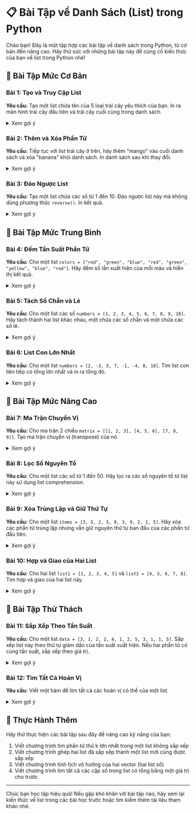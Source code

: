 # 📋 Bài Tập về Danh Sách (List) trong Python

Chào bạn! Đây là một tập hợp các bài tập về danh sách trong Python, từ cơ bản đến nâng cao. Hãy thử sức với những bài tập này để củng cố kiến thức của bạn về list trong Python nhé!

## 🔰 Bài Tập Mức Cơ Bản

### Bài 1: Tạo và Truy Cập List
**Yêu cầu:** Tạo một list chứa tên của 5 loại trái cây yêu thích của bạn. In ra màn hình trái cây đầu tiên và trái cây cuối cùng trong danh sách.

<details>
<summary>Xem gợi ý</summary>

```python
# Tạo list các loại trái cây
fruits = ["apple", "banana", "orange", "grape", "watermelon"]

# In ra trái cây đầu tiên và cuối cùng
print(f"Trái cây đầu tiên: {fruits[0]}")
print(f"Trái cây cuối cùng: {fruits[-1]}")
```
</details>

### Bài 2: Thêm và Xóa Phần Tử
**Yêu cầu:** Tiếp tục với list trái cây ở trên, hãy thêm "mango" vào cuối danh sách và xóa "banana" khỏi danh sách. In danh sách sau khi thay đổi.

<details>
<summary>Xem gợi ý</summary>

```python
fruits = ["apple", "banana", "orange", "grape", "watermelon"]

# Thêm mango vào cuối danh sách
fruits.append("mango")

# Xóa banana khỏi danh sách
fruits.remove("banana")

# In danh sách sau thay đổi
print(f"Danh sách sau thay đổi: {fruits}")
```
</details>

### Bài 3: Đảo Ngược List
**Yêu cầu:** Tạo một list chứa các số từ 1 đến 10. Đảo ngược list này mà không dùng phương thức `reverse()`. In kết quả.

<details>
<summary>Xem gợi ý</summary>

```python
# Tạo list các số từ 1 đến 10
numbers = [1, 2, 3, 4, 5, 6, 7, 8, 9, 10]

# Đảo ngược list (không dùng reverse())
reversed_numbers = numbers[::-1]

# In kết quả
print(f"List ban đầu: {numbers}")
print(f"List đảo ngược: {reversed_numbers}")
```
</details>

## 🔄 Bài Tập Mức Trung Bình

### Bài 4: Đếm Tần Suất Phần Tử
**Yêu cầu:** Cho một list `colors = ["red", "green", "blue", "red", "green", "yellow", "blue", "red"]`. Hãy đếm số lần xuất hiện của mỗi màu và hiển thị kết quả.

<details>
<summary>Xem gợi ý</summary>

```python
colors = ["red", "green", "blue", "red", "green", "yellow", "blue", "red"]

# Phương pháp 1: Dùng dictionary để đếm
color_count = {}
for color in colors:
    if color in color_count:
        color_count[color] += 1
    else:
        color_count[color] = 1

# Hiển thị kết quả
print("Số lần xuất hiện của mỗi màu:")
for color, count in color_count.items():
    print(f"{color}: {count}")

# Phương pháp 2: Dùng count()
print("\nPhương pháp khác:")
unique_colors = set(colors)
for color in unique_colors:
    print(f"{color}: {colors.count(color)}")
```
</details>

### Bài 5: Tách Số Chẵn và Lẻ
**Yêu cầu:** Cho một list các số `numbers = [1, 2, 3, 4, 5, 6, 7, 8, 9, 10]`. Hãy tách thành hai list khác nhau, một chứa các số chẵn và một chứa các số lẻ.

<details>
<summary>Xem gợi ý</summary>

```python
numbers = [1, 2, 3, 4, 5, 6, 7, 8, 9, 10]

# Tách thành hai list
even_numbers = []
odd_numbers = []

for num in numbers:
    if num % 2 == 0:
        even_numbers.append(num)
    else:
        odd_numbers.append(num)

# Hiển thị kết quả
print(f"Các số chẵn: {even_numbers}")
print(f"Các số lẻ: {odd_numbers}")

# Phương pháp khác: Dùng list comprehension
even = [num for num in numbers if num % 2 == 0]
odd = [num for num in numbers if num % 2 != 0]

print(f"List comprehension - Số chẵn: {even}")
print(f"List comprehension - Số lẻ: {odd}")
```
</details>

### Bài 6: List Con Lớn Nhất
**Yêu cầu:** Cho một list `numbers = [2, -3, 5, 7, -1, -4, 8, 10]`. Tìm list con liên tiếp có tổng lớn nhất và in ra tổng đó.

<details>
<summary>Xem gợi ý</summary>

```python
numbers = [2, -3, 5, 7, -1, -4, 8, 10]

# Thuật toán Kadane để tìm subarray có tổng lớn nhất
max_so_far = numbers[0]
max_ending_here = numbers[0]

for i in range(1, len(numbers)):
    # Hoặc bắt đầu lại từ phần tử hiện tại hoặc thêm vào tổng hiện có
    max_ending_here = max(numbers[i], max_ending_here + numbers[i])
    # Cập nhật max_so_far nếu cần
    max_so_far = max(max_so_far, max_ending_here)

print(f"Tổng lớn nhất của list con liên tiếp: {max_so_far}")
```
</details>

## 🚀 Bài Tập Mức Nâng Cao

### Bài 7: Ma Trận Chuyển Vị
**Yêu cầu:** Cho ma trận 2 chiều `matrix = [[1, 2, 3], [4, 5, 6], [7, 8, 9]]`. Tạo ma trận chuyển vị (transpose) của nó.

<details>
<summary>Xem gợi ý</summary>

```python
matrix = [[1, 2, 3], [4, 5, 6], [7, 8, 9]]

# In ma trận ban đầu
print("Ma trận ban đầu:")
for row in matrix:
    print(row)

# Tạo ma trận chuyển vị
transpose = [[row[i] for row in matrix] for i in range(len(matrix[0]))]

# In ma trận chuyển vị
print("\nMa trận chuyển vị:")
for row in transpose:
    print(row)

# Phương pháp khác
transpose_alt = list(zip(*matrix))
print("\nMa trận chuyển vị (phương pháp zip):")
for row in transpose_alt:
    print(row)
```
</details>

### Bài 8: Lọc Số Nguyên Tố
**Yêu cầu:** Cho một list các số từ 1 đến 50. Hãy lọc ra các số nguyên tố từ list này sử dụng list comprehension.

<details>
<summary>Xem gợi ý</summary>

```python
# Tạo list các số từ 1 đến 50
numbers = list(range(1, 51))

# Hàm kiểm tra số nguyên tố
def is_prime(n):
    if n <= 1:
        return False
    if n <= 3:
        return True
    if n % 2 == 0 or n % 3 == 0:
        return False
    i = 5
    while i * i <= n:
        if n % i == 0 or n % (i + 2) == 0:
            return False
        i += 6
    return True

# Lọc số nguyên tố bằng list comprehension
prime_numbers = [num for num in numbers if is_prime(num)]

print(f"Các số nguyên tố từ 1 đến 50: {prime_numbers}")
```
</details>

### Bài 9: Xóa Trùng Lặp và Giữ Thứ Tự
**Yêu cầu:** Cho một list `items = [3, 5, 2, 5, 8, 3, 9, 2, 1, 5]`. Hãy xóa các phần tử trùng lặp nhưng vẫn giữ nguyên thứ tự ban đầu của các phần tử đầu tiên.

<details>
<summary>Xem gợi ý</summary>

```python
items = [3, 5, 2, 5, 8, 3, 9, 2, 1, 5]

# Xóa trùng lặp và giữ thứ tự
def remove_duplicates(lst):
    seen = set()
    result = []
    for item in lst:
        if item not in seen:
            seen.add(item)
            result.append(item)
    return result

unique_items = remove_duplicates(items)
print(f"List sau khi xóa trùng lặp: {unique_items}")

# Phương pháp khác: Dùng dict.fromkeys() (Python 3.7+ đảm bảo giữ thứ tự)
unique_alt = list(dict.fromkeys(items))
print(f"Phương pháp dict.fromkeys(): {unique_alt}")
```
</details>

### Bài 10: Hợp và Giao của Hai List
**Yêu cầu:** Cho hai list `list1 = [1, 2, 3, 4, 5]` và `list2 = [4, 5, 6, 7, 8]`. Tìm hợp và giao của hai list này.

<details>
<summary>Xem gợi ý</summary>

```python
list1 = [1, 2, 3, 4, 5]
list2 = [4, 5, 6, 7, 8]

# Tìm hợp (union)
union = list(set(list1) | set(list2))  # Chuyển về set để lấy hợp, rồi chuyển lại list

# Tìm giao (intersection)
intersection = list(set(list1) & set(list2))  # Chuyển về set để lấy giao, rồi chuyển lại list

print(f"Hợp của hai list: {union}")
print(f"Giao của hai list: {intersection}")

# Phương pháp thủ công (không dùng set)
manual_union = list1.copy()
for item in list2:
    if item not in manual_union:
        manual_union.append(item)

manual_intersection = []
for item in list1:
    if item in list2:
        manual_intersection.append(item)

print(f"Hợp (thủ công): {manual_union}")
print(f"Giao (thủ công): {manual_intersection}")
```
</details>

## 💪 Bài Tập Thử Thách

### Bài 11: Sắp Xếp Theo Tần Suất
**Yêu cầu:** Cho một list `data = [3, 1, 2, 2, 4, 1, 2, 5, 3, 1, 1, 5]`. Sắp xếp list này theo thứ tự giảm dần của tần suất xuất hiện. Nếu hai phần tử có cùng tần suất, sắp xếp theo giá trị.

<details>
<summary>Xem gợi ý</summary>

```python
data = [3, 1, 2, 2, 4, 1, 2, 5, 3, 1, 1, 5]

# Đếm tần suất
frequency = {}
for item in data:
    if item in frequency:
        frequency[item] += 1
    else:
        frequency[item] = 1

# Sắp xếp theo tần suất giảm dần, nếu bằng nhau thì theo giá trị
sorted_data = sorted(data, key=lambda x: (-frequency[x], x))

print(f"List gốc: {data}")
print(f"Tần suất xuất hiện: {frequency}")
print(f"List sau khi sắp xếp theo tần suất: {sorted_data}")
```
</details>

### Bài 12: Tìm Tất Cả Hoán Vị
**Yêu cầu:** Viết một hàm để tìm tất cả các hoán vị có thể của một list.

<details>
<summary>Xem gợi ý</summary>

```python
def generate_permutations(lst):
    # Trường hợp cơ sở: list rỗng hoặc chỉ có một phần tử
    if len(lst) <= 1:
        return [lst]
    
    result = []
    # Lặp qua mỗi phần tử trong list
    for i in range(len(lst)):
        # Lấy phần tử hiện tại
        current = lst[i]
        # Lấy list còn lại sau khi bỏ phần tử hiện tại
        remaining_list = lst[:i] + lst[i+1:]
        # Tìm tất cả hoán vị của list còn lại
        for p in generate_permutations(remaining_list):
            # Thêm phần tử hiện tại vào mỗi hoán vị của list còn lại
            result.append([current] + p)
    
    return result

# Ví dụ sử dụng
test_list = [1, 2, 3]
permutations = generate_permutations(test_list)
print(f"Tất cả hoán vị của {test_list}:")
for i, perm in enumerate(permutations, 1):
    print(f"{i}. {perm}")

# Phương pháp sử dụng thư viện (hiệu quả hơn)
from itertools import permutations
print("\nSử dụng thư viện itertools:")
perms = list(permutations(test_list))
for i, perm in enumerate(perms, 1):
    print(f"{i}. {perm}")
```
</details>

## 🎯 Thực Hành Thêm

Hãy thử thực hiện các bài tập sau đây để nâng cao kỹ năng của bạn:

1. Viết chương trình tìm phần tử thứ k lớn nhất trong một list không sắp xếp
2. Viết chương trình ghép hai list đã sắp xếp thành một list mới cũng được sắp xếp
3. Viết chương trình tính tích vô hướng của hai vector (hai list số)
4. Viết chương trình tìm tất cả các cặp số trong list có tổng bằng một giá trị cho trước

---

Chúc bạn học tập hiệu quả! Nếu gặp khó khăn với bài tập nào, hãy xem lại kiến thức về list trong các bài học trước hoặc tìm kiếm thêm tài liệu tham khảo nhé.

